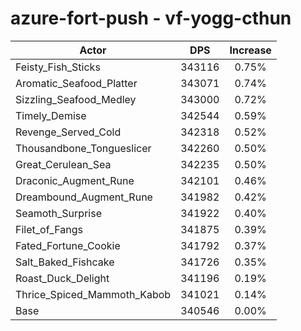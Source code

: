 # azure-fort-push - vf-yogg-cthun
| Actor | DPS | Increase |
|---|:---:|:---:|
|Feisty_Fish_Sticks|343116|0.75%|
|Aromatic_Seafood_Platter|343071|0.74%|
|Sizzling_Seafood_Medley|343000|0.72%|
|Timely_Demise|342544|0.59%|
|Revenge_Served_Cold|342318|0.52%|
|Thousandbone_Tongueslicer|342260|0.50%|
|Great_Cerulean_Sea|342235|0.50%|
|Draconic_Augment_Rune|342101|0.46%|
|Dreambound_Augment_Rune|341982|0.42%|
|Seamoth_Surprise|341922|0.40%|
|Filet_of_Fangs|341875|0.39%|
|Fated_Fortune_Cookie|341792|0.37%|
|Salt_Baked_Fishcake|341726|0.35%|
|Roast_Duck_Delight|341196|0.19%|
|Thrice_Spiced_Mammoth_Kabob|341021|0.14%|
|Base|340546|0.00%|
